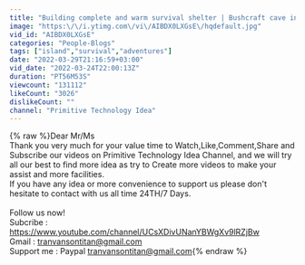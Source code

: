 ```yaml
---
title: "Building complete and warm survival shelter | Bushcraft cave in the cliff & fireplace with clay"
image: "https:\/\/i.ytimg.com\/vi\/AIBDX0LXGsE\/hqdefault.jpg"
vid_id: "AIBDX0LXGsE"
categories: "People-Blogs"
tags: ["island","survival","adventures"]
date: "2022-03-29T21:16:59+03:00"
vid_date: "2022-03-24T22:00:13Z"
duration: "PT56M53S"
viewcount: "131112"
likeCount: "3026"
dislikeCount: ""
channel: "Primitive Technology Idea"
---
```

{% raw %}Dear Mr/Ms <br />Thank you very much for your value time to Watch,Like,Comment,Share and Subscribe our videos on Primitive Technology Idea Channel, and we will try all our best to find more idea as try to Create more videos to make your assist and more facilities.<br />If you have any idea or more convenience to support us please don't hesitate to contact with us all time 24TH/7 Days.<br /><br />Follow us now! <br />Subcribe : <a rel="nofollow" target="blank" href="https://www.youtube.com/channel/UCsXDivUNanYBWgXv9lRZjBw">https://www.youtube.com/channel/UCsXDivUNanYBWgXv9lRZjBw</a><br />Gmail : tranvansontitan@gmail.com<br />Support me : Paypal tranvansontitan@gmail.com{% endraw %}
